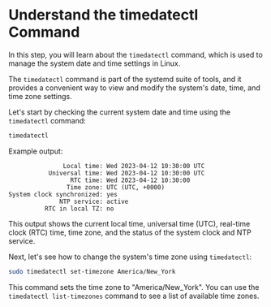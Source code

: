 # Understand the timedatectl Command

In this step, you will learn about the `timedatectl` command, which is used to manage the system date and time settings in Linux.

The `timedatectl` command is part of the systemd suite of tools, and it provides a convenient way to view and modify the system's date, time, and time zone settings.

Let's start by checking the current system date and time using the `timedatectl` command:

```bash
timedatectl
```

Example output:

```
               Local time: Wed 2023-04-12 10:30:00 UTC
           Universal time: Wed 2023-04-12 10:30:00 UTC
                 RTC time: Wed 2023-04-12 10:30:00
                Time zone: UTC (UTC, +0000)
System clock synchronized: yes
              NTP service: active
          RTC in local TZ: no
```

This output shows the current local time, universal time (UTC), real-time clock (RTC) time, time zone, and the status of the system clock and NTP service.

Next, let's see how to change the system's time zone using `timedatectl`:

```bash
sudo timedatectl set-timezone America/New_York
```

This command sets the time zone to "America/New_York". You can use the `timedatectl list-timezones` command to see a list of available time zones.
